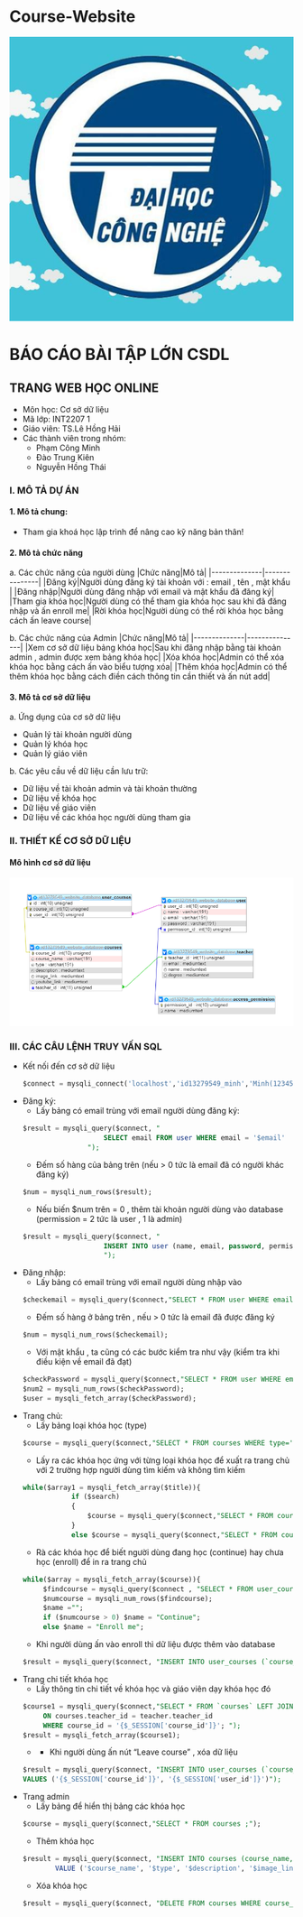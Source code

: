 # Course-Website
<!-- Headings -->
![Markdown Logo](https://github.com/tekoham/Course-Website/blob/master/images/uet.png)
# BÁO CÁO BÀI TẬP LỚN CSDL
## TRANG WEB HỌC ONLINE
* Môn học: Cơ sở dữ liệu
* Mã lớp: INT2207 1
* Giáo viên: TS.Lê Hồng Hải
* Các thành viên trong nhóm:
    * Phạm Công Minh
    * Đào Trung Kiên
    * Nguyễn Hồng Thái
<!-- CONTENT -->
### <strong> I. MÔ TẢ DỰ ÁN </strong>
#### 1. Mô tả chung:
- Tham gia khoá học lập trình để nâng cao kỹ năng bản thân!
#### 2. Mô tả chức năng
a. Các chức năng của người dùng
|Chức năng|Mô tả|
|--------------|---------------|
|Đăng ký|Người dùng đăng ký tài khoản với : email , tên , mật khẩu |
|Đăng nhập|Người dùng đăng nhập với email và mật khẩu đã đăng ký|
|Tham gia khóa học|Người dùng có thể tham gia khóa học sau khi đã đăng nhập và ấn enroll me|
|Rời khóa học|Người dùng có thể rời khóa học bằng cách ấn leave course|

b. Các chức năng của Admin
|Chức năng|Mô tả|
|--------------|---------------|
|Xem cơ sở dữ liệu bảng khóa học|Sau khi đăng nhập bằng tài khoản admin , admin được xem bảng khóa học|
|Xóa khóa học|Admin có thể xóa khóa học bằng cách ấn vào biểu tượng xóa|
|Thêm khóa học|Admin có thể thêm khóa học bằng cách điền cách thông tin cần thiết và ấn nút add|
#### 3. Mô tả cơ sở dữ liệu
a. Ứng dụng của cơ sở dữ liệu
- Quản lý tài khoản người dùng
- Quản lý khóa học
- Quản lý giáo viên

b. Các yêu cầu về dữ liệu cần lưu trữ:
- Dữ liệu về tài khoản admin và tài khoản thường
- Dữ liệu về khóa học
- Dữ liệu về giáo viên
- Dữ liệu về các khóa học người dùng tham gia
### <strong> II. THIẾT KẾ CƠ SỞ DỮ LIỆU </strong>
#### Mô hình cơ sở dữ liệu

![ER](https://github.com/tekoham/Course-Website/blob/master/images/designer.png)

### <strong>III. CÁC CÂU LỆNH TRUY VẤN SQL </strong>
* Kết nối đến cơ sở dữ liệu
    ~~~~sql
    $connect = mysqli_connect('localhost','id13279549_minh','Minh(1234567','id13279549_website_database');
    ~~~~
* Đăng ký:
    * Lấy bảng có email trùng với email người dùng đăng ký:
    ~~~~sql
    $result = mysqli_query($connect, "
                        SELECT email FROM user WHERE email = '$email'
                    ");
    ~~~~
    * Đếm số hàng của bảng trên (nếu > 0 tức là email đã có người khác đăng ký)
    ~~~~sql
    $num = mysqli_num_rows($result);
    ~~~~
    * Nếu biến $num trên = 0 , thêm tài khoản người dùng vào database (permission = 2 tức là user , 1 là admin)
    ~~~~sql
    $result = mysqli_query($connect, "
                        INSERT INTO user (name, email, password, permission_id) VALUE ('$name', '$email', '$password', 2)
                        ");
    ~~~~
* Đăng nhập:
    * Lấy bảng có email trùng với email người dùng nhập vào
    ~~~~sql
    $checkemail = mysqli_query($connect,"SELECT * FROM user WHERE email ='$email'; ");
    ~~~~
    * Đếm số hàng ở bảng trên , nếu > 0 tức là email đã được đăng ký 
    ~~~~sql
    $num = mysqli_num_rows($checkemail);
    ~~~~
    * Với mật khẩu , ta cũng có các bước kiểm tra như vậy (kiểm tra khi điều kiện về email đã đạt)
    ~~~~sql
    $checkPassword = mysqli_query($connect,"SELECT * FROM user WHERE email = '$email' and password = '$password';");               
    $num2 = mysqli_num_rows($checkPassword);
    $user = mysqli_fetch_array($checkPassword);
    ~~~~
* Trang chủ:
    * Lấy bảng loại khóa học (type) 
    ~~~~sql
    $course = mysqli_query($connect,"SELECT * FROM courses WHERE type='{$array1['type']}'; ");
    ~~~~
    * Lấy ra các khóa học ứng với từng loại khóa học để xuất ra trang chủ với 2 trường hợp người dùng tìm kiếm và không tìm kiếm 
    ~~~sql
    while($array1 = mysqli_fetch_array($title)){ 
                if ($search)
                {
                    $course = mysqli_query($connect,"SELECT * FROM courses WHERE type='{$array1['type']}' and course_name LIKE                                 '%$search%'; ");
                }
                else $course = mysqli_query($connect,"SELECT * FROM courses WHERE type='{$array1['type']}'; ");
    ~~~
    * Rà các khóa học để biết người dùng đang học (continue) hay chưa học (enroll) để in ra trang chủ  
    ~~~~sql
    while($array = mysqli_fetch_array($course)){
         $findcourse = mysqli_query($connect , "SELECT * FROM user_courses WHERE user_id = {$_SESSION['user_id']} AND course_id =                '{$array['course_id']}'");
         $numcourse = mysqli_num_rows($findcourse);
         $name ="";
         if ($numcourse > 0) $name = "Continue";
         else $name = "Enroll me";
    ~~~~
    * Khi người dùng ấn vào enroll thì dữ liệu được thêm vào database
    ~~~~sql
    $result = mysqli_query($connect, "INSERT INTO user_courses (`course_id`, `user_id`) VALUES ('{$_SESSION['course_id']}',                 '{$_SESSION['user_id']}')");
    ~~~~
* Trang chi tiết khóa học
    * Lấy thông tin chi tiết về khóa học và giáo viên dạy khóa học đó
    ~~~sql
    $course1 = mysqli_query($connect,"SELECT * FROM `courses` LEFT JOIN `teacher` 
         ON courses.teacher_id = teacher.teacher_id 
         WHERE course_id = '{$_SESSION['course_id']}'; ");
    $result = mysqli_fetch_array($course1);
    ~~~
    * -	Khi người dùng ấn nút “Leave course” , xóa dữ liệu
    ~~~sql
    $result = mysqli_query($connect, "INSERT INTO user_courses (`course_id`, `user_id`) 
    VALUES ('{$_SESSION['course_id']}', '{$_SESSION['user_id']}')");
    ~~~
* Trang admin
    * Lấy bảng để hiển thị bảng các khóa học
    ~~~sql
    $course = mysqli_query($connect,"SELECT * FROM courses ;");
    ~~~
    * Thêm khóa học
    ~~~sql 
    $result = mysqli_query($connect, "INSERT INTO courses (course_name, type, description, image_link, youtube_link, teacher_id) 
            VALUE ('$course_name', '$type', '$description', '$image_link', '$youtube_link', '$teacher_id');");
    ~~~
    * Xóa khóa học
    ~~~sql
    $result = mysqli_query($connect, "DELETE FROM courses WHERE course_id = $course_id ;");
    ~~~
    

    

